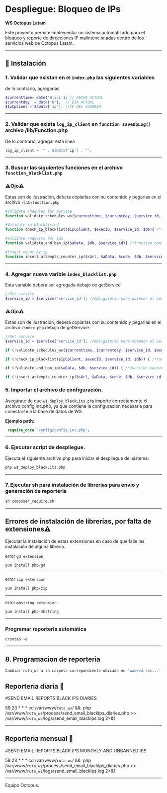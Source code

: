 # Despliegue: Bloqueo de IPs

**WS Octopus Latam**

Este proyecto permite implementar un sistema automatizado para el bloqueo y reporte de direcciones IP malintencionadas dentro de los servicios web de Octopus Latam.

---

## 🔧 Instalación

### 1. Validar que existan en el `index.php` las siguientes variables

de lo contrario, agregarlas

```php
$currenttime= date('H:i:s'); // FECHA ACTUAL
$currentday  = date('N');  // DIA ACTUAL
$IpCplient = $aData['ip']; //IP DEL USUARIO
```

---

### 2. Validar que exista `log_ip_client` en `function saveDbLog()` archivo /lib/Function.php

De lo contrario, agregar esta línea

```php
log_ip_client = '" . $aData['ip'] . "',
```

---

### 3. Buscar las siguientes funciones en el archivo `function_blacklist.php`

### ⚠️Ojo⚠️

Estas son de ilustración, deberá copiarlas con su contenido y pegarlas en el archivo `/lib/function.php`

```php
#Validate shedules for service
function validate_schedules_ws($currenttime, $currentday, $service_id, $execID, $db) {/*function content*/ }

#Validate ip blacklisted
function check_ip_blacklist($IpCplient, $execID, $service_id, $db){ /*function content*/}

#Validate requests for ips
function validate_and_ban_ip($aData, $db, $service_id){ /*function content*/}

#Insert count by ip
function insert_attempts_counter_ip($sUrl, $aData, $code, $db, $service_id){ /*function content*/}

```

---

### 4. Agregar nueva varible `index_blacklist.php`

Esta variable debera ser agregada debajo de getService

```php
//Get service
$service_id = $service['service_id']; //Obligatoria para obtener el service_id
```

### ⚠️Ojo⚠️

Estas son de ilustración, deberá copiarlas con su contenido y pegarlas en el archivo `/index.php` debajo de getService

```php
//Get service
$service_id = $service['service_id']; //Obligatoria para obtener el service_id

if (!validate_schedules_ws($currenttime, $currentday, $service_id, $execID, $db)) { /*function content*/  }

if (!check_ip_blacklist($IpCplient, $execID, $service_id, $db)) { /*function content*/  }

if (!Validate_and_ban_ip($aData, $db, $service_id)) { /*function content*/  }

if (!insert_attempts_counter_ip($sUrl, $aData, $code, $db, $service_id)) { /*function content*/ }


```

### 5. Importar el archivo de configuración.  

Asegúrate de que `ws_deploy_blackLits.php` importe correctamente el archivo config.inc.php, ya que contiene la configuración necesaria para conectarse a la base de datos de WS.

**Ejemplo path:**

```php
 require_once "config/config.inc.php";
```

---

### 6. Ejecutar script de despliegue.  

Ejecuta el siguiente archivo php para iniciar el despliegue del sistema:

```php
php ws_deploy_blackLits.php
```

---

### 7. Ejecutar sh para instalación de librerías para envío y generación de reporteria

```sh
sh composer_require.sh
```

---

## Errores de instalación de librerías, por falta de extensiones⚠️

Ejecutar la instalación de estas extensiones en caso de que falle las instalación de alguna libreria.

error `gd extension`

```sh
yum install php-gd
```

---

error `zip extension`

```sh
yum install php-zip
```

---

error `mbstring extension`

```sh
yum install php-mbstring
```

---

### Programar reporteria automática

```
crontab -e
```

---

## 8. Programacion de reporteria 

```php
Cambiar ruta_ws a la carpeta correpondiente ubicada en 'www/var/ws...'
```
## Reporteria diaria 📨
#SEND EMAIL REPORTS BLACK IPS DIARIES

59 23 \* \* \* cd /var/www/`ruta_ws`/ &&  php /var/www/`ruta_ws`/process/send_email_blackIps_diaries.php >> /var/www/`ruta_ws`/logs/send_email_blackIps.log 2>&1

---

## Reporteria mensual 📨

#SEND EMAIL REPORTS BLACK IPS MONTHLY AND UNBANNED IPS

59 23 \* \* \* cd /var/www/`ruta_ws`/ &&  php /var/www/`ruta_ws`/process/send_email_blackIps_diaries.php >> /var/www/`ruta_ws`/logs/send_email_blackIps.log 2>&1

---

Equipo Octopus.
